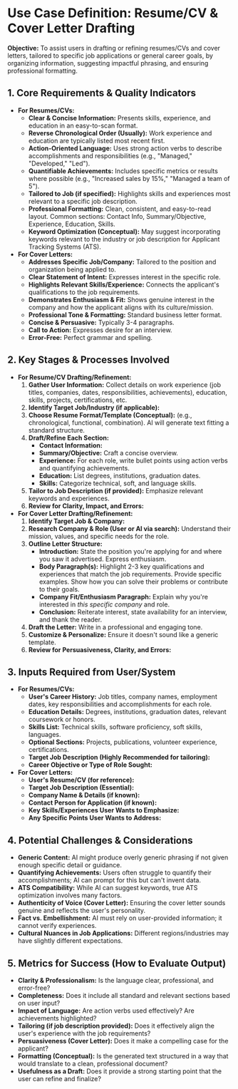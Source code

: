 # Use Case Definition: Resume/CV & Cover Letter Drafting

**Objective:** To assist users in drafting or refining resumes/CVs and cover letters, tailored to specific job applications or general career goals, by organizing information, suggesting impactful phrasing, and ensuring professional formatting.

## 1. Core Requirements & Quality Indicators

*   **For Resumes/CVs:**
    *   **Clear & Concise Information:** Presents skills, experience, and education in an easy-to-scan format.
    *   **Reverse Chronological Order (Usually):** Work experience and education are typically listed most recent first.
    *   **Action-Oriented Language:** Uses strong action verbs to describe accomplishments and responsibilities (e.g., "Managed," "Developed," "Led").
    *   **Quantifiable Achievements:** Includes specific metrics or results where possible (e.g., "Increased sales by 15%," "Managed a team of 5").
    *   **Tailored to Job (if specified):** Highlights skills and experiences most relevant to a specific job description.
    *   **Professional Formatting:** Clean, consistent, and easy-to-read layout. Common sections: Contact Info, Summary/Objective, Experience, Education, Skills.
    *   **Keyword Optimization (Conceptual):** May suggest incorporating keywords relevant to the industry or job description for Applicant Tracking Systems (ATS).
*   **For Cover Letters:**
    *   **Addresses Specific Job/Company:** Tailored to the position and organization being applied to.
    *   **Clear Statement of Intent:** Expresses interest in the specific role.
    *   **Highlights Relevant Skills/Experience:** Connects the applicant's qualifications to the job requirements.
    *   **Demonstrates Enthusiasm & Fit:** Shows genuine interest in the company and how the applicant aligns with its culture/mission.
    *   **Professional Tone & Formatting:** Standard business letter format.
    *   **Concise & Persuasive:** Typically 3-4 paragraphs.
    *   **Call to Action:** Expresses desire for an interview.
    *   **Error-Free:** Perfect grammar and spelling.

## 2. Key Stages & Processes Involved

*   **For Resume/CV Drafting/Refinement:**
    1.  **Gather User Information:** Collect details on work experience (job titles, companies, dates, responsibilities, achievements), education, skills, projects, certifications, etc.
    2.  **Identify Target Job/Industry (if applicable):**
    3.  **Choose Resume Format/Template (Conceptual):** (e.g., chronological, functional, combination). AI will generate text fitting a standard structure.
    4.  **Draft/Refine Each Section:**
        *   **Contact Information:**
        *   **Summary/Objective:** Craft a concise overview.
        *   **Experience:** For each role, write bullet points using action verbs and quantifying achievements.
        *   **Education:** List degrees, institutions, graduation dates.
        *   **Skills:** Categorize technical, soft, and language skills.
    5.  **Tailor to Job Description (if provided):** Emphasize relevant keywords and experiences.
    6.  **Review for Clarity, Impact, and Errors:**
*   **For Cover Letter Drafting/Refinement:**
    1.  **Identify Target Job & Company:**
    2.  **Research Company & Role (User or AI via search):** Understand their mission, values, and specific needs for the role.
    3.  **Outline Letter Structure:**
        *   **Introduction:** State the position you're applying for and where you saw it advertised. Express enthusiasm.
        *   **Body Paragraph(s):** Highlight 2-3 key qualifications and experiences that match the job requirements. Provide specific examples. Show how you can solve their problems or contribute to their goals.
        *   **Company Fit/Enthusiasm Paragraph:** Explain why you're interested in *this specific company* and role.
        *   **Conclusion:** Reiterate interest, state availability for an interview, and thank the reader.
    4.  **Draft the Letter:** Write in a professional and engaging tone.
    5.  **Customize & Personalize:** Ensure it doesn't sound like a generic template.
    6.  **Review for Persuasiveness, Clarity, and Errors:**

## 3. Inputs Required from User/System

*   **For Resumes/CVs:**
    *   **User's Career History:** Job titles, company names, employment dates, key responsibilities and accomplishments for each role.
    *   **Education Details:** Degrees, institutions, graduation dates, relevant coursework or honors.
    *   **Skills List:** Technical skills, software proficiency, soft skills, languages.
    *   **Optional Sections:** Projects, publications, volunteer experience, certifications.
    *   **Target Job Description (Highly Recommended for tailoring):**
    *   **Career Objective or Type of Role Sought:**
*   **For Cover Letters:**
    *   **User's Resume/CV (for reference):**
    *   **Target Job Description (Essential):**
    *   **Company Name & Details (if known):**
    *   **Contact Person for Application (if known):**
    *   **Key Skills/Experiences User Wants to Emphasize:**
    *   **Any Specific Points User Wants to Address:**

## 4. Potential Challenges & Considerations

*   **Generic Content:** AI might produce overly generic phrasing if not given enough specific detail or guidance.
*   **Quantifying Achievements:** Users often struggle to quantify their accomplishments; AI can prompt for this but can't invent data.
*   **ATS Compatibility:** While AI can suggest keywords, true ATS optimization involves many factors.
*   **Authenticity of Voice (Cover Letter):** Ensuring the cover letter sounds genuine and reflects the user's personality.
*   **Fact vs. Embellishment:** AI must rely on user-provided information; it cannot verify experiences.
*   **Cultural Nuances in Job Applications:** Different regions/industries may have slightly different expectations.

## 5. Metrics for Success (How to Evaluate Output)

*   **Clarity & Professionalism:** Is the language clear, professional, and error-free?
*   **Completeness:** Does it include all standard and relevant sections based on user input?
*   **Impact of Language:** Are action verbs used effectively? Are achievements highlighted?
*   **Tailoring (if job description provided):** Does it effectively align the user's experience with the job requirements?
*   **Persuasiveness (Cover Letter):** Does it make a compelling case for the applicant?
*   **Formatting (Conceptual):** Is the generated text structured in a way that would translate to a clean, professional document?
*   **Usefulness as a Draft:** Does it provide a strong starting point that the user can refine and finalize?
